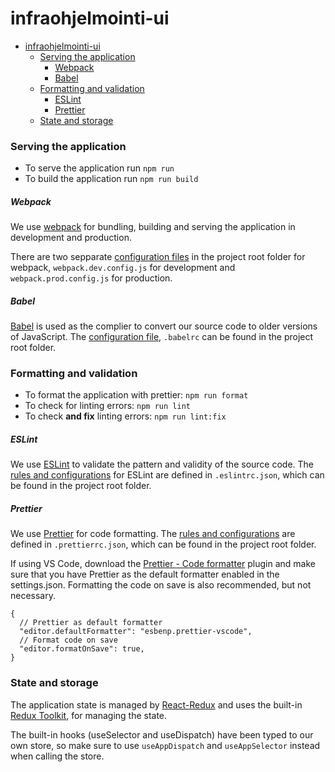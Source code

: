 # infraohjelmointi-ui

- [infraohjelmointi-ui](#infraohjelmointi-ui)
    - [Serving the application](#serving-the-application)
        - [Webpack](#webpack)
        - [Babel](#babel)
    - [Formatting and validation](#formatting-and-validation)
        - [ESLint](#eslint)
        - [Prettier](#prettier)
    - [State and storage](#state-and-storage)

### Serving the application

- To serve the application run `npm run`
- To build the application run `npm run build`

##### Webpack

We use [webpack](https://webpack.js.org/) for bundling, building and serving the application in development and production.

There are two sepparate [configuration files](https://webpack.js.org/configuration/) in the project root folder for webpack, `webpack.dev.config.js` for development and `webpack.prod.config.js` for production.

##### Babel

[Babel](https://babeljs.io/) is used as the complier to convert our source code to older versions of JavaScript. The [configuration file](https://babeljs.io/docs/en/config-files), `.babelrc` can be found in the project root folder.

### Formatting and validation

- To format the application with prettier: `npm run format`
- To check for linting errors: `npm run lint`
- To check **and fix** linting errors: `npm run lint:fix`

##### ESLint

We use [ESLint](https://eslint.org/) to validate the pattern and validity of the source code. The [rules and configurations](https://eslint.org/docs/latest/user-guide/configuring/configuration-files) for ESLint are defined in `.eslintrc.json`, which can be found in the project root folder.

##### Prettier

We use [Prettier](https://prettier.io/) for code formatting. The [rules and configurations](https://prettier.io/docs/en/configuration.html) are defined in `.prettierrc.json`, which can be found in the project root folder.

If using VS Code, download the [Prettier - Code formatter](https://marketplace.visualstudio.com/items?itemName=esbenp.prettier-vscode) plugin and make sure that you have Prettier as the default formatter enabled in the settings.json. Formatting the code on save is also recommended, but not necessary.

```
{
  // Prettier as default formatter
  "editor.defaultFormatter": "esbenp.prettier-vscode",
  // Format code on save
  "editor.formatOnSave": true,
}
```

### State and storage

The application state is managed by [React-Redux](https://react-redux.js.org/) and uses the built-in [Redux Toolkit](https://redux-toolkit.js.org/introduction/getting-started), for managing the state.

The built-in hooks (useSelector and useDispatch) have been typed to our own store, so make sure to use `useAppDispatch` and `useAppSelector` instead when calling the store.

